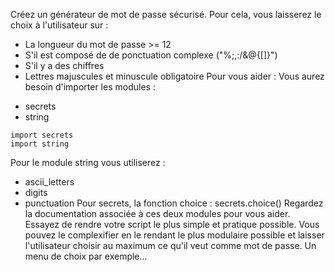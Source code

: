Créez un générateur de mot de passe sécurisé. Pour cela, vous laisserez le choix à l'utilisateur sur : 
* La longueur du mot de passe >= 12
* S'il est composé de de ponctuation complexe ("%;,:/&@{[]}")
* S'il y a des chiffres
* Lettres majuscules et minuscule obligatoire
Pour vous aider : 
Vous aurez besoin d'importer les modules : 
- secrets
- string 

```
import secrets
import string
```

Pour le module string vous utiliserez : 
* ascii_letters
* digits
* punctuation
Pour secrets, la fonction choice : secrets.choice()
Regardez la documentation associée à ces deux modules pour vous aider. 
Essayez de rendre votre script le plus simple et pratique possible.
Vous pouvez le complexifier en le rendant le plus modulaire possible et laisser l'utilisateur choisir au 
maximum ce qu'il veut comme mot de passe. Un menu de choix par exemple...
